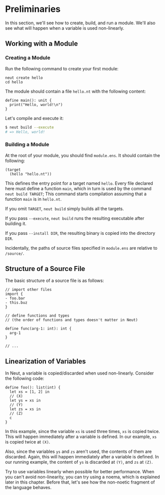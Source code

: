 # Preliminaries

In this section, we'll see how to create, build, and run a module. We'll also see what will happen when a variable is used non-linearly.

## Working with a Module

### Creating a Module

Run the following command to create your first module:

```neut
neut create hello
cd hello
```

The module should contain a file `hello.nt` with the following content:

```neut
define main(): unit {
  print("Hello, world!\n")
}
```

Let's compile and execute it:

```sh
$ neut build --execute
# => Hello, world!
```


### Building a Module

At the root of your module, you should find `module.ens`. It should contain the following:

```ens
(target
  (hello "hello.nt"))
```

This defines the entry point for a target named `hello`. Every file declared here must define a function `main`, which in turn is used by the command `neut build TARGET`; This command starts compilation assuming that a function `main` is in `hello.nt`.

<!-- That is, the file `"hello.nt"` must define a function named `main`. -->

If you omit `TARGET`, `neut build` simply builds all the targets.

If you pass `--execute`, `neut build` runs the resulting executable after building it.

If you pass `--install DIR`, the resulting binary is copied into the directory `DIR`.

Incidentally, the paths of source files specified in `module.ens` are relative to `/source/`.

## Structure of a Source File

The basic structure of a source file is as follows:

```neut
// import other files
import {
- foo.bar
- this.buz
}

// define functions and types
// (the order of functions and types doesn't matter in Neut)

define func(arg-1: int): int {
  arg-1
}

// ...
```

## Linearization of Variables

In Neut, a variable is copied/discarded when used non-linearly. Consider the following code:

```neut
define foo(): list(int) {
  let xs = [1, 2] in
  // (X)
  let ys = xs in
  // (Y)
  let zs = xs in
  // (Z)
  c
}
```

In this example, since the variable `xs` is used three times, `xs` is copied twice. This will happen immediately after a variable is defined. In our example, `xs` is copied twice at `(X)`.

Also, since the variables `ys` and `zs` aren't used, the contents of them are discarded. Again, this will happen immediately after a variable is defined. In our running example, the content of `ys` is discarded at `(Y)`, and `zs` at `(Z)`.

Try to use variables linearly when possible for better performance. When you can't avoid non-linearity, you can try using a noema, which is explained later in this chapter. Before that, let's see how the non-noetic fragment of the language behaves.
